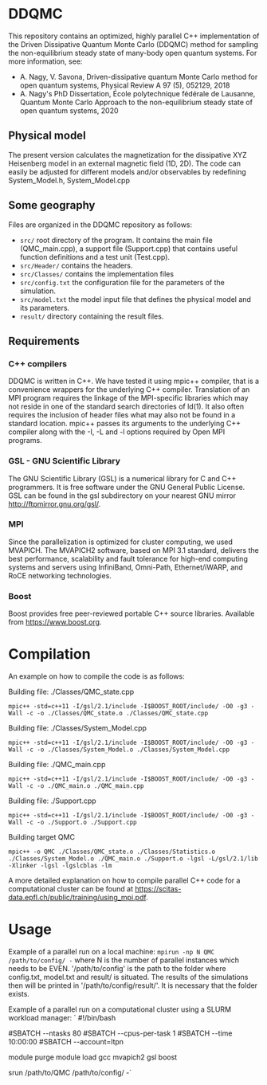 # DDQMC
This repository contains an optimized, highly parallel C++ implementation of the Driven Dissipative Quantum Monte Carlo (DDQMC) method for sampling the non-equilibrium steady state of many-body open quantum systems.
For more information, see:

- A. Nagy, V. Savona, Driven-dissipative quantum Monte Carlo method for open quantum systems, Physical Review A 97 (5), 052129, 2018
- A. Nagy's PhD Dissertation, École polytechnique fédérale de Lausanne, Quantum Monte Carlo Approach to the non-equilibrium steady state of open quantum systems, 2020

## Physical model
The present version calculates the magnetization for the dissipative XYZ Heisenberg model in an external magnetic field (1D, 2D). The code can easily be adjusted for different models and/or observables by redefining System_Model.h, System_Model.cpp

## Some geography
Files are organized in the DDQMC repository as follows:
 - `src/` root directory of the program. It contains the main file (QMC_main.cpp), a support file (Support.cpp) that contains useful function definitions and a test unit (Test.cpp).
 - `src/Header/` contains the headers. 
 - `src/Classes/` contains the implementation files
 - `src/config.txt` the configuration file for the parameters of the simulation.
 - `src/model.txt` the model input file that defines the physical model and its parameters.
 - `result/` directory containing the result files.

## Requirements
### C++ compilers
DDQMC is written in C++. We have tested it using mpic++ compiler, that is a convenience wrappers for the underlying C++ compiler. Translation of an MPI program requires the linkage of the MPI-specific libraries which may not reside in one of the standard search directories of ld(1). It also often requires the inclusion of header files what may also not be found in a standard location. mpic++ passes its arguments to the underlying C++ compiler along with the -I, -L and -l options required by Open MPI programs.
### GSL - GNU Scientific Library
The GNU Scientific Library (GSL) is a numerical library for C and C++ programmers. It is free software under the GNU General Public License. GSL can be found in the gsl subdirectory on your nearest GNU mirror http://ftpmirror.gnu.org/gsl/.
### MPI
Since the parallelization is optimized for cluster computing, we used MVAPICH. The MVAPICH2 software, based on MPI 3.1 standard, delivers the best performance, scalability and fault tolerance for high-end computing systems and servers using InfiniBand, Omni-Path, Ethernet/iWARP, and RoCE networking technologies. 
### Boost
Boost provides free peer-reviewed portable C++ source libraries. Available from https://www.boost.org.

# Compilation
An example on how to compile the code is as follows:

Building file: ./Classes/QMC_state.cpp

`mpic++ -std=c++11 -I/gsl/2.1/include -I$BOOST_ROOT/include/ -O0 -g3 -Wall -c -o ./Classes/QMC_state.o ./Classes/QMC_state.cpp`

Building file: ./Classes/System_Model.cpp

`mpic++ -std=c++11 -I/gsl/2.1/include -I$BOOST_ROOT/include/ -O0 -g3 -Wall -c -o ./Classes/System_Model.o ./Classes/System_Model.cpp`

Building file: ./QMC_main.cpp

`mpic++ -std=c++11 -I/gsl/2.1/include -I$BOOST_ROOT/include/ -O0 -g3 -Wall -c -o ./QMC_main.o ./QMC_main.cpp`

Building file: ./Support.cpp

`mpic++ -std=c++11 -I/gsl/2.1/include -I$BOOST_ROOT/include/ -O0 -g3 -Wall -c -o ./Support.o ./Support.cpp`

Building target QMC

`mpic++ -o QMC ./Classes/QMC_state.o ./Classes/Statistics.o ./Classes/System_Model.o ./QMC_main.o ./Support.o -lgsl -L/gsl/2.1/lib -Xlinker -lgsl -lgslcblas -lm`

A more detailed explanation on how to compile parallel C++ code for a computational cluster can be found at https://scitas-data.epfl.ch/public/training/using_mpi.pdf.

# Usage
Example of a parallel run on a local machine:
`mpirun -np N QMC /path/to/config/ -`
where N is the number of parallel instances which needs to be EVEN. '/path/to/config' is the path to the folder where config.txt, model.txt and result/ is situated. The results of the simulations then will be printed in '/path/to/config/result/'. It is necessary that the folder exists.

Example of a parallel run on a computational cluster using a SLURM workload manager:
`
#!/bin/bash

#SBATCH --ntasks 80
#SBATCH --cpus-per-task 1
#SBATCH --time 10:00:00
#SBATCH --account=ltpn

module purge
module load gcc mvapich2 gsl boost

srun /path/to/QMC /path/to/config/ -`
